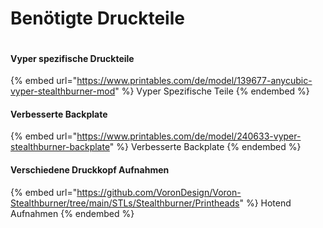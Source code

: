 # Benötigte Druckteile

<figure><img src="https://raw.githubusercontent.com/cryd-s/Vyper_extended/main/0_mods/Stealthburner_Mod/bilder/Stealthbruner_Teile.png" alt=""><figcaption></figcaption></figure>

#### Vyper spezifische Druckteile

{% embed url="https://www.printables.com/de/model/139677-anycubic-vyper-stealthburner-mod" %}
Vyper Spezifische Teile
{% endembed %}

#### Verbesserte Backplate

{% embed url="https://www.printables.com/de/model/240633-vyper-stealthburner-backplate" %}
Verbesserte Backplate
{% endembed %}

#### Verschiedene Druckkopf Aufnahmen

{% embed url="https://github.com/VoronDesign/Voron-Stealthburner/tree/main/STLs/Stealthburner/Printheads" %}
Hotend Aufnahmen
{% endembed %}

